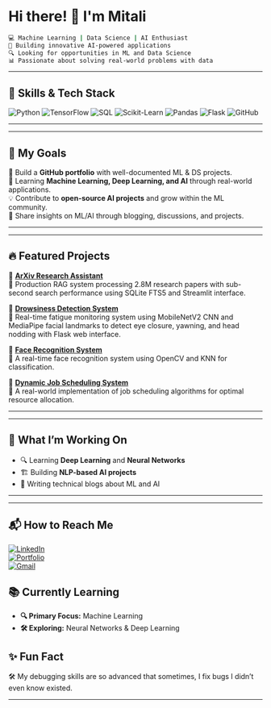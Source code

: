 # Hi there! 👋 I'm Mitali
```bash
💻 Machine Learning | Data Science | AI Enthusiast  
📌 Building innovative AI-powered applications  
🔍 Looking for opportunities in ML and Data Science  
📊 Passionate about solving real-world problems with data
```

---

## 🚀 Skills & Tech Stack  
![Python](https://img.shields.io/badge/Python-3776AB?style=for-the-badge&logo=python&logoColor=white)
![TensorFlow](https://img.shields.io/badge/TensorFlow-FF6F00?style=for-the-badge&logo=tensorflow&logoColor=white)
![SQL](https://img.shields.io/badge/SQL-4479A1?style=for-the-badge&logo=postgresql&logoColor=white)
![Scikit-Learn](https://img.shields.io/badge/Scikit%20Learn-F7931E?style=for-the-badge&logo=scikit-learn&logoColor=white)
![Pandas](https://img.shields.io/badge/Pandas-150458?style=for-the-badge&logo=pandas&logoColor=white)
![Flask](https://img.shields.io/badge/Flask-000000?style=for-the-badge&logo=flask&logoColor=white)
![GitHub](https://img.shields.io/badge/GitHub-181717?style=for-the-badge&logo=github&logoColor=white)

---

---

## 📌 My Goals  
🎯 Build a **GitHub portfolio** with well-documented ML & DS projects.  
📖 Learning **Machine Learning, Deep Learning, and AI** through real-world applications.  
💡 Contribute to **open-source AI projects** and grow within the ML community.  
🎤 Share insights on ML/AI through blogging, discussions, and projects.  

---

---

## 🔥 Featured Projects  
🌟 **[ArXiv Research Assistant](https://github.com/mitali-ops/arxiv-rag-assistant)**  
🔹  Production RAG system processing 2.8M research papers with sub-second search performance using SQLite FTS5 and Streamlit interface.

🌟 **[Drowsiness Detection System](https://github.com/cvframeiq/Drowsiness_Detection_System)**  
🔹  Real-time fatigue monitoring system using MobileNetV2 CNN and MediaPipe facial landmarks to detect eye closure, yawning, and head nodding with Flask web interface.

🌟 **[Face Recognition System](https://github.com/mitali-ops/face-recognition)**  
🔹 A real-time face recognition system using OpenCV and KNN for classification.  

🌟 **[Dynamic Job Scheduling System](https://github.com/mitali-ops/experiment-and-learn/tree/main/job_scheduler)**  
🔹 A real-world implementation of job scheduling algorithms for optimal resource allocation.  

---
---

## 🎯 What I’m Working On  
- 🔍 Learning **Deep Learning** and **Neural Networks**  
- 🏗 Building **NLP-based AI projects**  
- 📖 Writing technical blogs about ML and AI  

---

---

## 📬 How to Reach Me  
[![LinkedIn](https://img.shields.io/badge/LinkedIn-0A66C2?style=for-the-badge&logo=linkedin&logoColor=white)](https://www.linkedin.com/in/mitali06)<br>
[![Portfolio](https://img.shields.io/badge/Portfolio-000000?style=for-the-badge&logo=github&logoColor=white)](https://yourportfolio.com)
<br>
[![Gmail](https://img.shields.io/badge/Email-D14836?style=for-the-badge&logo=gmail&logoColor=white)](mailto:mitalikamble06@gmail.com)  

## 📚 Currently Learning  
- **🔍 Primary Focus:** Machine Learning 
- **🛠 Exploring:** Neural Networks & Deep Learning


## ✨ Fun Fact  
🛠️ My debugging skills are so advanced that sometimes, I fix bugs I didn’t even know existed.  

---


<!-- AUTO-UPDATE-START -->
<!-- AUTO-UPDATE-END -->


